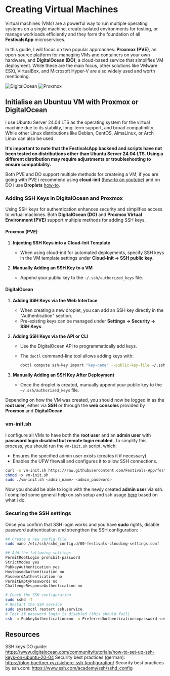 # Creating Virtual Machines

Virtual machines (VMs) are a powerful way to run multiple operating systems on a single machine, create isolated environments for testing, or manage workloads efficiently and they form the foundation of all **FestivalsApp** microservices.

In this guide, I will focus on two popular approaches: **Proxmox (PVE)**, an open-source platform for managing VMs and containers on your own hardware, and **DigitalOcean (DO)**, a cloud-based service that simplifies VM deployment. While these are the main focus, other solutions like VMware ESXi, VirtualBox, and Microsoft Hyper-V are also widely used and worth mentioning.

![DigitalOcean](https://img.shields.io/badge/DigitalOcean-%230167ff.svg?style=for-the-badge&logo=digitalOcean&logoColor=white)
![Proxmox](https://img.shields.io/badge/proxmox-proxmox?style=for-the-badge&logo=proxmox&logoColor=%23E57000&labelColor=%232b2a33&color=%232b2a33)

## Initialise an Ubuntuu VM with Proxmox or DigitalOcean

I use Ubuntu Server 24.04 LTS as the operating system for the virtual machine due to its stability, long-term support, and broad compatibility. While other Linux distributions like Debian, CentOS, AlmaLinux, or Arch Linux can also be used.

**It's important to note that the FestivalsApp backend and scripts have not been tested on distributions other than Ubuntu Server 24.04 LTS. Using a different distribution may require adjustments or troubleshooting to ensure compatibility.**

Both PVE and DO support multiple methods for createing a VM, if you are going with PVE i recommend using **cloud-init** ([how-to on youtube](https://www.youtube.com/watch?v=ke6MYhI8qDE)) and on DO i use **Droplets** [how-to](https://docs.digitalocean.com/products/droplets/how-to/create/).

### Adding SSH Keys in DigitalOcean and Proxmox

Using SSH keys for authentication enhances security and simplifies access to virtual machines. Both **DigitalOcean (DO)** and **Proxmox Virtual Environment (PVE)** support multiple methods for adding SSH keys.

#### Proxmox (PVE)

1. **Injecting SSH Keys into a Cloud-Init Template**  
   - When using cloud-init for automated deployments, specify SSH keys in the VM template settings under **Cloud-Init → SSH public key**.

2. **Manually Adding an SSH Key to a VM**
   - Append your public key to the `~/.ssh/authorized_keys` file.

#### DigitalOcean

1. **Adding SSH Keys via the Web Interface**  
   - When creating a new droplet, you can add an SSH key directly in the "Authentication" section.
   - Pre-existing keys can be managed under **Settings → Security → SSH Keys**.  

2. **Adding SSH Keys via the API or CLI**  
   - Use the DigitalOcean API to programmatically add keys.  
   - The `doctl` command-line tool allows adding keys with:

     ```bash
     doctl compute ssh-key import "key-name" --public-key-file ~/.ssh/id_rsa.pub
     ```  

3. **Manually Adding an SSH Key After Deployment**  
   - Once the droplet is created, manually append your public key to the `~/.ssh/authorized_keys` file.

Depending on how the VM was created, you should now be logged in as the **root user**, either via **SSH** or through the **web consoles** provided by **Proxmox** and **DigitalOcean**.  

### vm-init.sh

I configure all VMs to have both the **root user** and an **admin user** with **password login disabled but remote login enabled**. To simplify this process, you should run the `vm-init.sh` script, which:

- Ensures the specified admin user exists (creates it if necessary).
- Enables the UFW firewall and configures it to allow SSH connections.

```bash
curl -o vm-init.sh https://raw.githubusercontent.com/Festivals-App/festivals-documentation/main/deployment/vm-deployment/vm-init.sh
chmod +x vm-init.sh
sudo ./vm-init.sh <admin_name> <admin_password>
```

Now you should be able to login with the newly created **admin user** via ssh. I compiled some general help on ssh setup and ssh usage [here](./ssh-setup.md) based on what i do.

### Securing the SSH settings

Once you confirm that SSH login works and you have **sudo** rights, disable password authentication and strengthen the SSH configuration:

```bash
## Create a new config file
sudo nano /etc/ssh/sshd_config.d/00-festivals-cloudimg-settings.conf

## Add the following settings
PermitRootLogin prohibit-password
StrictModes yes
PubkeyAuthentication yes
HostbasedAuthentication no
PasswordAuthentication no
PermitEmptyPasswords no
ChallengeResponseAuthentication no

# Check the SSH configuration
sudo sshd -T
# Restart the SSH service
sudo systemctl restart ssh.service
# Test if password login is disabled (this should fail)
ssh -o PubkeyAuthentication=no -o PreferredAuthentications=password <username>@<IP address or hostname>
```

## Resources

SSH keys DO guide: <https://www.digitalocean.com/community/tutorials/how-to-set-up-ssh-keys-on-ubuntu-20-04>
Security best practices (german): <https://blog.buettner.xyz/sichere-ssh-konfiguration/>
Security best practices by ssh.com: <https://www.ssh.com/academy/ssh/sshd_config>
